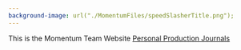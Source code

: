 ```yaml
---
background-image: url("./MomentumFiles/speedSlasherTitle.png");
---
```

This is the Momentum Team Website
[Personal Production Journals](./Blogs/Blogs.html)

